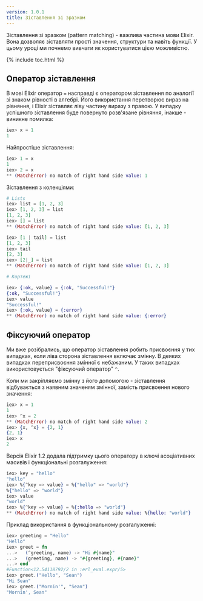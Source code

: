 ```yaml
---
version: 1.0.1
title: Зіставлення зі зразком
---
```


Зіставлення зі зразком (pattern matching) - важлива частина мови Elixir. Вона дозволяє зіставляти прості значення, структури та навіть функції. У цьому уроці ми почнемо вивчати як користуватися цією можливістю.

{% include toc.html %}

## Оператор зіставлення

В мові Elixir оператор `=` насправді є оператором зіставлення по аналогії зі знаком рівності в алгебрі. Його використання перетворює вираз на рівняння, і Elixir зіставляє ліву частину виразу з правою. У випадку успішного зіставлення буде повернуто розв'язане рівняння, інакше - виникне помилка:

```elixir
iex> x = 1
1
```

Найпростіше зіставлення:

```elixir
iex> 1 = x
1
iex> 2 = x
** (MatchError) no match of right hand side value: 1
```

Зіставлення з колекціями:

```elixir
# Lists
iex> list = [1, 2, 3]
iex> [1, 2, 3] = list
[1, 2, 3]
iex> [] = list
** (MatchError) no match of right hand side value: [1, 2, 3]

iex> [1 | tail] = list
[1, 2, 3]
iex> tail
[2, 3]
iex> [2|_] = list
** (MatchError) no match of right hand side value: [1, 2, 3]

# Кортежі

iex> {:ok, value} = {:ok, "Successful!"}
{:ok, "Successful!"}
iex> value
"Successful!"
iex> {:ok, value} = {:error}
** (MatchError) no match of right hand side value: {:error}
```

## Фіксуючий оператор

Ми вже розібрались, що оператор зіставлення робить присвоєння у тих випадках, коли ліва сторона зіставлення включає змінну. В деяких випадках переприсвоєння змінної є небажаним. У таких випадках використовується "фіксуючий оператор" `^`.

Коли ми закріпляємо змінну з його допомогою - зіставлення відбувається з наявним значеням змінної, замість присвоення нового значення:

```elixir
iex> x = 1
1
iex> ^x = 2
** (MatchError) no match of right hand side value: 2
iex> {x, ^x} = {2, 1}
{2, 1}
iex> x
2
```

Версія Elixir 1.2 додала підтримку цього оператору в ключі асоціативних масивів і функціональні розгалуження:

```elixir
iex> key = "hello"
"hello"
iex> %{^key => value} = %{"hello" => "world"}
%{"hello" => "world"}
iex> value
"world"
iex> %{^key => value} = %{:hello => "world"}
** (MatchError) no match of right hand side value: %{hello: "world"}
```

Приклад використання в функціональному розгалуженні:

```elixir
iex> greeting = "Hello"
"Hello"
iex> greet = fn
...>   (^greeting, name) -> "Hi #{name}"
...>   (greeting, name) -> "#{greeting}, #{name}"
...> end
#Function<12.54118792/2 in :erl_eval.expr/5>
iex> greet.("Hello", "Sean")
"Hi Sean"
iex> greet.("Mornin'", "Sean")
"Mornin', Sean"
```
